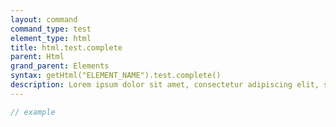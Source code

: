 ```yaml
---
layout: command
command_type: test
element_type: html
title: html.test.complete
parent: Html
grand_parent: Elements
syntax: getHtml("ELEMENT_NAME").test.complete()
description: Lorem ipsum dolor sit amet, consectetur adipiscing elit, sed do eiusmod tempor incididunt ut labore et dolore magna aliqua. Ut enim ad minim veniam, quis nostrud exercitation ullamco laboris nisi ut aliquip ex ea commodo consequat.
---
```


```javascript
// example
```